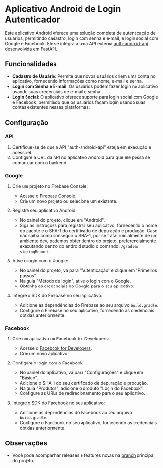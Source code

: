 # Aplicativo Android de Login Autenticador

Este aplicativo Android oferece uma solução completa de autenticação de usuários, permitindo cadastro, login com senha e e-mail, e login social com Google e Facebook. Ele se integra a uma API externa [auth-android-api](https://github.com/vvieira22/auth-android-api) desenvolvida em FastAPI.

## Funcionalidades

- **Cadastro de Usuário**: Permite que novos usuários criem uma conta no aplicativo, fornecendo informações como nome, e-mail e senha.
- **Login com Senha e E-mail**: Os usuários podem fazer login no aplicativo usando suas credenciais de e-mail e senha.
- **Login Social**: O aplicativo oferece suporte para login social com Google e Facebook, permitindo que os usuários façam login usando suas contas existentes nessas plataformas.

## Configuração

### API

1. Certifique-se de que a API "auth-android-api" esteja em execução e acessível.
2. Configure a URL da API no aplicativo Android para que ele possa se comunicar com o backend.

### Google

1. Crie um projeto no Firebase Console:
   - Acesse o [Firebase Console](https://console.firebase.google.com/).
   - Crie um novo projeto ou selecione um existente.

2. Registre seu aplicativo Android:
   - No painel do projeto, clique em "Android".
   - Siga as instruções para registrar seu aplicativo, fornecendo o nome do pacote e o SHA-1 do certificado de depuração e produção.
Caso não saiba como conseguir o SHA-1, por se tratar inicialmente de um ambiente dev, podemos obter dentro do projeto, preferencialmente executando dentro do android studio o comando: `/gradlew signingReport`.

3. Ative o login com o Google:
   - No painel do projeto, vá para "Autenticação" e clique em "Primeiros passos".
   - Na guia "Método de login", ative o login com o Google.
   - Obtenha as credenciais do Google para o seu aplicativo.

4. Integre o SDK do Firebase no seu aplicativo:
   - Adicione as dependências do Firebase ao seu arquivo `build.gradle`.
   - Configure o Firebase no seu aplicativo, fornecendo as credenciais obtidas anteriormente.

### Facebook

1. Crie um aplicativo no Facebook for Developers:
   - Acesse o [Facebook for Developers](https://developers.facebook.com/).
   - Crie um novo aplicativo.

2. Configure o login com o Facebook:
   - No painel do aplicativo, vá para "Configurações" e clique em "Básico".
   - Adicione o SHA-1 do seu certificado de depuração e produção.
   - Na guia "Produtos", adicione o produto "Login do Facebook".
   - Configure as URLs de redirecionamento para o seu aplicativo.

3. Integre o SDK do Facebook no seu aplicativo:
   - Adicione as dependências do Facebook ao seu arquivo `build.gradle`.
   - Configure o Facebook no seu aplicativo, fornecendo as credenciais obtidas anteriormente.

## Observações

- Você pode acompanhar releases e features novas na [branch](https://github.com/vvieira22/app-authenticator/tree/develop) principal do projeto.
